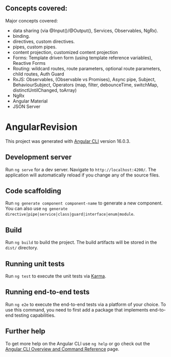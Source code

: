 ## Concepts covered:
Major concepts covered:
- data sharing (via @Input()/@Output(), Services, Observables, NgRx).
- binding.
- directives, custom directives.
- pipes, custom pipes.
- content projection, customized content projection
- Forms: Template driven form (using template reference variables), Reactive Forms
- Routing: wildcard routes, route parameters, optional route parameters, child routes, Auth Guard
- RxJS: Observables, (Observable vs Promises), Async pipe, Subject, BehaviourSubject, Operators (map, filter, debounceTime, switchMap, distinctUntilChanged, toArray)
- NgRx
- Angular Material
- JSON Server

# AngularRevision

This project was generated with [Angular CLI](https://github.com/angular/angular-cli) version 16.0.3.

## Development server

Run `ng serve` for a dev server. Navigate to `http://localhost:4200/`. The application will automatically reload if you change any of the source files.

## Code scaffolding

Run `ng generate component component-name` to generate a new component. You can also use `ng generate directive|pipe|service|class|guard|interface|enum|module`.

## Build

Run `ng build` to build the project. The build artifacts will be stored in the `dist/` directory.

## Running unit tests

Run `ng test` to execute the unit tests via [Karma](https://karma-runner.github.io).

## Running end-to-end tests

Run `ng e2e` to execute the end-to-end tests via a platform of your choice. To use this command, you need to first add a package that implements end-to-end testing capabilities.

## Further help

To get more help on the Angular CLI use `ng help` or go check out the [Angular CLI Overview and Command Reference](https://angular.io/cli) page.
